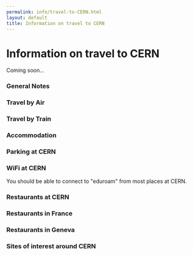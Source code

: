 ```yaml
---
permalink: info/travel-to-CERN.html
layout: default
title: Information on travel to CERN
---
```


# Information on travel to CERN

Coming soon...

### General Notes

### Travel by Air

### Travel by Train

### Accommodation

### Parking at CERN

### WiFi at CERN

You should be able to connect to "eduroam" from most places at CERN. 

### Restaurants at CERN

### Restaurants in France

### Restaurants in Geneva

### Sites of interest around CERN

